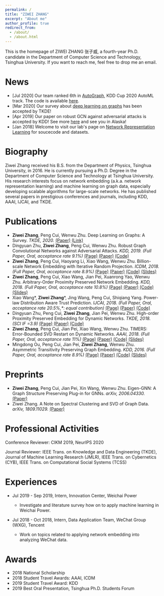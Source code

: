 ```yaml
---
permalink: /
title: "ZIWEI ZHANG"
excerpt: "About me"
author_profile: true
redirect_from: 
  - /about/
  - /about.html
---
```


This is the homepage of ZIWEI ZHANG 张子威, a fourth-year Ph.D. candidate in the Department of Computer Science and Technology, Tsinghua University. 
If you want to reach me, feel free to drop me an email.

News
=====
* [Jul 2020] Our team ranked 6th in [AutoGraph](https://www.4paradigm.com/competition/kddcup2020), KDD Cup 2020 AutoML track. The code is available [here](https://github.com/AutoGraphMaNlab/AutoGraph).
* [Mar 2020] Our survey about [deep learning on graphs](https://arxiv.org/abs/1812.04202) has been accepted by TKDE!
* [Apr 2019] Our paper on robust GCN against adversarial attacks is accepted by KDD! See more [here](https://zw-zhang.github.io/publication/2019-08-Robust-Graph-Convolutional-Networks-Against-Adversarial-Attacks) and see you in Alaska!
* [Jan 2018] Welcome to visit our lab's page on [Network Representation Learning](http://nrl.thumedialab.com/) for soucecode and datasets.

Biography
=====
Ziwei Zhang received his B.S. from the Department of Physics, Tsinghua University, in 2016. 
He is currently pursuing a Ph.D. Degree in the Department of Computer Science and Technology at Tsinghua University. 
His research interests focus on network embedding (a.k.a. network representation learning) and machine learning on graph data, especially developing scalable algorithms for large-scale networks. 
He has published several papers in prestigious conferences and journals, including KDD, AAAI, IJCAI, and TKDE.

Publications
=====
* **Ziwei Zhang**, Peng Cui, Wenwu Zhu. Deep Learning on Graphs: A Survey. _TKDE, 2020._ [(Paper)](https://zw-zhang.github.io/files/2020_TKDE_Survey.pdf) [(Link)](https://arxiv.org/abs/1812.04202)
* Dingyuan Zhu, **Ziwei Zhang**, Peng Cui, Wenwu Zhu. Robust Graph Convolutional Networks against Adversarial Attacks. _KDD, 2019. (Full Paper, Oral, acceptance rate 9.1%)_ [(Page)](https://zw-zhang.github.io/publication/2019-08-Robust-Graph-Convolutional-Networks-Against-Adversarial-Attacks) [(Paper)](https://zw-zhang.github.io/files/2019_KDD_RGCN.pdf)  [(Code)](https://zw-zhang.github.io/files/2019_KDD_RGCN.zip)
* **Ziwei Zhang**, Peng Cui, Haoyang Li, Xiao Wang, Wenwu Zhu. Billion-scale Network Embedding with Iterative Random Projection. _ICDM, 2018. (Full Paper, Oral, acceptance rate 8.9%)_ [(Page)](https://zw-zhang.github.io/publication/2018-08-Billion-scale-Network-Embedding-with-Iterative-Random-Projection) [(Paper)](https://zw-zhang.github.io/files/2018_ICDM_RandNE.pdf)  [(Code)](https://github.com/ZW-ZHANG/RandNE) [(Slides)](https://zw-zhang.github.io/files/2018_ICDM_Slides.pdf)
* **Ziwei Zhang**, Peng Cui, Xiao Wang, Jian Pei, Xuanrong Yao, Wenwu Zhu. Arbitrary-Order Proximity Preserved Network Embedding. _KDD, 2018. (Full Paper, Oral, acceptance rate 10.8%)_ [(Page)](https://zw-zhang.github.io/publication/2018-08-Arbitrary-Order-Proximity-Preserved-Network-Embedding) [(Paper)](https://zw-zhang.github.io/files/2018_KDD_AROPE.pdf) [(Code)](https://github.com/ZW-ZHANG/AROPE) [(Slides)](https://zw-zhang.github.io/files/2018_KDD_Slides.pdf)
* Xiao Wang\*, **Ziwei Zhang**\*, Jing Wang, Peng Cui, Shiqiang Yang. Power-law Distribution Aware Trust Prediction. _IJCAI, 2018. (Full Paper, Oral, acceptance rate 20.5%,\*: equal contribution)_ [(Page)](https://zw-zhang.github.io/publication/2018-07-Power-law-Distribution-Aware-Trust-Prediction) [(Paper)](https://zw-zhang.github.io/files/2018_IJCAI_Trust.pdf) [(Code)](https://github.com/ZW-ZHANG/Powerlaw_TP)
* Dingyuan Zhu, Peng Cui, **Ziwei Zhang**, Jian Pei, Wenwu Zhu. High-order Proximity Preserved Embedding for Dynamic Networks. _TKDE, 2018. (SCI IF =3.9)_ [(Page)](https://zw-zhang.github.io/publication/2018-04-High-order-Proximity-Preserved-Embedding-For-Dynamic-Networks) [(Paper)](https://zw-zhang.github.io/files/2018_TKDE_DHPE.pdf) [(Code)](https://zw-zhang.github.io/files/2018_TKDE_DHPE.zip)
* **Ziwei Zhang**, Peng Cui, Jian Pei, Xiao Wang, Wenwu Zhu. TIMERS: Error-Bounded SVD Restart on Dynamic Networks. _AAAI, 2018. (Full Paper, Oral, acceptance rate 11%)_ [(Page)](https://zw-zhang.github.io/publication/2018-02-TIMERS-Error-Bounded-SVD-Restart-on-Dynamic-Networks) [(Paper)](https://zw-zhang.github.io/files/2018_AAAI_TIMERS.pdf) [(Code)](https://github.com/ZW-ZHANG/TIMERS) [(Slides)](https://zw-zhang.github.io/files/2018_AAAI_TIMERS.pdf)
* Mingdong Ou, Peng Cui, Jian Pei, **Ziwei Zhang**, Wenwu Zhu. Asymmetric Transitivity Preserving Graph Embedding. _KDD, 2016. (Full Paper, Oral, acceptance rate 8.9%)_ [(Page)](https://zw-zhang.github.io/publication/2016-08-Asymmetric-Transitivity-Preserving-Graph-Embedding) [(Paper)](https://zw-zhang.github.io/files/2016_KDD_HOPE.pdf) [(Code)](https://github.com/ZW-ZHANG/HOPE) [(Slides)](https://zw-zhang.github.io/files/2016_KDD_Slides.pdf)

Preprints
=====
* **Ziwei Zhang**, Peng Cui, Jian Pei, Xin Wang, Wenwu Zhu. Eigen-GNN: A Graph Structure Preserving Plug-in for GNNs. _arXiv, 2006.04330._[(Paper)](http://arxiv.org/abs/2006.04330)
* Ziwei Zhang. A Note on Spectral Clustering and SVD of Graph Data. _arXiv, 1809.11029._ [(Paper)](https://arxiv.org/abs/1809.11029)

Professional Activities
=====
Conference Reviewer: CIKM 2019, NeurIPS 2020

Journal Reviewer: IEEE Trans. on Knowledge and Data Engineering (TKDE), Journal of Machine Learning Research (JMLR), IEEE Trans. on Cybernetics (CYB), IEEE Trans. on Computational Social Systems (TCSS)

Experiences
=====
* Jul 2019 - Sep 2019, Intern, Innovation Center, Weichai Power
  * Investigate and literature survey how on to apply machine learning in Weichai Power.
  
* Jul 2018 - Oct 2018, Intern, Data Application Team, WeChat Group (WXG), Tencent
  * Work on topics related to applying network embedding into analyzing WeChat data. 

Awards
=====
* 2018    National Scholarship
* 2018    Student Travel Awards: AAAI, ICDM
* 2019    Student Travel Award: KDD
* 2019    Best Oral Presentation, Tsinghua Ph.D. Students Forum